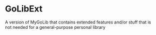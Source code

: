 # GoLibExt
A version of MyGoLib that contains extended features and/or stuff that is not needed for a general-purpose personal library
